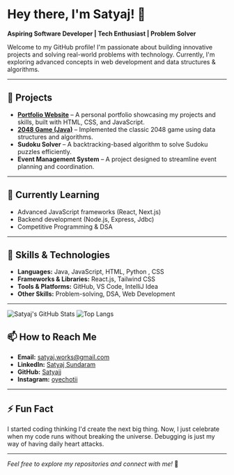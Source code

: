 # Hey there, I'm Satyaj! 👋

**Aspiring Software Developer | Tech Enthusiast | Problem Solver**

Welcome to my GitHub profile! I'm passionate about building innovative projects and solving real-world problems with technology. Currently, I'm exploring advanced concepts in web development and data structures & algorithms.

---

## 🔭 Projects

- **[Portfolio Website](https://satyajj.github.io/Portfolio-website/)** – A personal portfolio showcasing my projects and skills, built with HTML, CSS, and JavaScript.
- **[2048 Game (Java)](https://github.com/Satyajj/Game2048)** – Implemented the classic 2048 game using data structures and algorithms.
- **Sudoku Solver** – A backtracking-based algorithm to solve Sudoku puzzles efficiently.
- **Event Management System** – A project designed to streamline event planning and coordination.

---

## 🌱 Currently Learning

- Advanced JavaScript frameworks (React, Next.js)
- Backend development (Node.js, Express, Jdbc)
- Competitive Programming & DSA

---

## 🚀 Skills & Technologies

- **Languages:** Java, JavaScript, HTML, Python , CSS
- **Frameworks & Libraries:** React.js, Tailwind CSS
- **Tools & Platforms:** GitHub, VS Code, IntelliJ Idea
- **Other Skills:** Problem-solving, DSA, Web Development

---
![Satyaj's GitHub Stats](https://github-readme-stats.vercel.app/api?username=Satyajj&show_icons=true&theme=tokyonight)
![Top Langs](https://github-readme-stats.vercel.app/api/top-langs/?username=Satyajj&layout=compact&theme=tokyonight)

## 📫 How to Reach Me

- **Email:** [satyaj.works@gmail.com](mailto\:satyaj.works@gmail.com)
- **LinkedIn:** [Satyaj Sundaram](https://www.linkedin.com/in/isatyaj)
- **GitHub:** [Satyajj](https://github.com/Satyajj)
- **Instagram:** [oyechotii](https://www.instagram.com/Oyechotii)
---

## ⚡ Fun Fact

I started coding thinking I'd create the next big thing. Now, I just celebrate when my code runs without breaking the universe. Debugging is just my way of having daily heart attacks.

---

*Feel free to explore my repositories and connect with me!* 🚀

